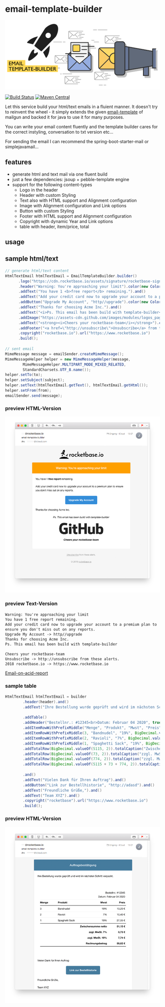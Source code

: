 # email-template-builder

![logo](assets/logo.svg)

[![Build Status](https://travis-ci.com/rocketbase-io/email-template-builder.svg?branch=master)](https://travis-ci.com/rocketbase-io/email-template-builder)
[![Maven Central](https://maven-badges.herokuapp.com/maven-central/io.rocketbase.commons/email-template-builder/badge.svg)](https://maven-badges.herokuapp.com/maven-central/io.rocketbase.commons/email-template-builder)

Let this service build your html/text emails in a fluient manner. It doesn't try to reinvent the wheel - it simply extends the given [email-template](https://github.com/mailgun/transactional-email-templates) of mailgun and backed it for java to use it for many purposes.

You can write your email content fluently and the template builder cares for the correct instyling, conversation to txt version etc...

For sending the email I can recommend the spring-boot-starter-mail or simplejavamail...

## features

- generate html and text mail via one fluent build
- just a few dependencies: jsoup + pebble-template engine
- support for the following content-types
  - Logo in the header
  - Header with custom Styling
  - Text also with HTML support and Alignment configuration
  - Image with Alignment configuration and Link options
  - Button with custom Styling
  - Footer with HTML support and Alignment configuration
  - Copyright with dynamic Year and Link options
  - table with header, item/price, total

## usage

## sample html/text
```java
// generate html/text content
HtmlTextEmail htmlTextEmail = EmailTemplateBuilder.builder()
      .logo("https://cdn.rocketbase.io/assets/signature/rocketbase-signature-20179.png", "rocketbase-logo", 250, 50).title("visit rocketbase.io").linkUrl("https://www.rocketbase.io").and()
      .header("Warning: You're approaching your limit").color(new ColorStyle("ffffff", "ff9f00")).and()
      .addText("You have 1 <b>free report</b> remaining.").and()
      .addText("Add your credit card now to upgrade your account to a premium plan to ensure you don't miss out on any reports.").and()
      .addButton("Upgrade My Account", "http//upgrade").color(new ColorStyle("ffffff", "348eda")).center().and()
      .addText("Thanks for choosing Acme Inc.").and()
      .addText("<i>Ps. This email has been build with template-builder</i>").center().and()
      .addImage("https://assets-cdn.github.com/images/modules/logos_page/GitHub-Logo.png", "rocketbase-io/email-template-builder", 250, 65).center().title("link to github project").linkUrl("https://github.com/rocketbase-io/email-template-builder").and()
      .addText("<strong><i>Cheers your rocketbase-team</i></strong>").center().and()
      .addFooter("<a href=\"http://unsubscribe\">Unsubscribe</a> from these alerts.").and()
      .copyright("rocketbase.io").url("https://www.rocketbase.io")
      .build();

// sent email
MimeMessage message = emailSender.createMimeMessage();
MimeMessageHelper helper = new MimeMessageHelper(message,
        MimeMessageHelper.MULTIPART_MODE_MIXED_RELATED,
        StandardCharsets.UTF_8.name());
helper.setTo(to);
helper.setSubject(subject);
helper.setText(htmlTextEmail.getText(), htmlTextEmail.getHtml());
helper.setFrom(from);
emailSender.send(message);

```

### preview HTML-Version

![sample](assets/mail-sample.png)

### preview Text-Version

```
Warning: You're approaching your limit
You have 1 free report remaining.
Add your credit card now to upgrade your account to a premium plan to ensure you don't miss out on any reports.
Upgrade My Account -> http//upgrade
Thanks for choosing Acme Inc.
Ps. This email has been build with template-builder

Cheers your rocketbase-team
Unsubscribe -> http://unsubscribe from these alerts.
2018 rocketbase.io -> https://www.rocketbase.io
```


[Email-on-acid-report](https://app.emailonacid.com/app/acidtest/ObQRaQOYKG17yavB6MUHxXXfujAASn6v9iK3JSwFpSteP/list)

### sample table
```java
HtmlTextEmail htmlTextEmail = builder
        .header(header).and()
        .addText("Ihre Bestellung wurde geprüft und wird im nächsten Schritt verpackt.").and()

        .addTable()
        .addHeader("Bestellnr.: #12345<br>Datum: Februar 04 2020", true, Alignment.RIGHT)
        .addItemRowWithPrefixMiddle("Menge", "Produkt", "Mwst", "Preis").headerRow().nextRow()
        .addItemRowWithPrefixMiddle(3, "Bandnudel", "19%", BigDecimal.valueOf(1320, 2)).nextRow()
        .addItemRowWithPrefixMiddle(2, "Ravioli", "7%", BigDecimal.valueOf(1040, 2)).nextRow()
        .addItemRowWithPrefixMiddle(1, "Spaghetti Sack", "19%", BigDecimal.valueOf(2755, 2)).nextRow()
        .addTotalRow(BigDecimal.valueOf(5115, 2)).totalCaption("Zwischensumme netto").borderBottom(false).nextRow()
        .addTotalRow(BigDecimal.valueOf(73, 2)).totalCaption("zzgl. MwSt. 7%").borderTop(false).borderBottom(false).nextRow()
        .addTotalRow(BigDecimal.valueOf(774, 2)).totalCaption("zzgl. MwSt. 19%").borderTop(false).borderBottom(false).nextRow()
        .addTotalRow(BigDecimal.valueOf(5115 + 73 + 774, 2)).totalCaption("Rechnungsbetrag").borderTop(false)

        .and()
        .addText("Vielen Dank für Ihren Auftrag").and()
        .addButton("Link zur Bestellhistorie", "http://adasd").and()
        .addText("Freundliche Grüße,").and()
        .addText("Team XYZ").and()
        .copyright("rocketbase").url("https://www.rocketbase.io")
        .build();
```

### preview HTML-Version

![sample-table](assets/mail-sample-table.png)